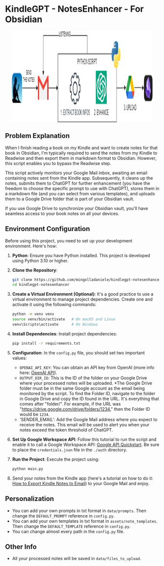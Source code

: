 # KindleGPT - NotesEnhancer - For Obsidian
<p align="center">
  <img width="460" height="300" src="./assets/flow.png">
</p>

## Problem Explanation

When I finish reading a book on my Kindle and want to create notes for that book in Obsidian, I'm typically required to send the notes from my Kindle to Readwise and then export them in markdown format to Obsidian. However, this script enables you to bypass the Readwise step.

This script actively monitors your Google Mail inbox, awaiting an email containing notes sent from the Kindle app. Subsequently, it cleans up the notes, submits them to ChatGPT for further enhancement (you have the freedom to choose the specific prompt to use with ChatGPT), stores them in a markdown file (and you can select from various templates), and uploads them to a Google Drive folder that is part of your Obsidian vault.

If you use Google Drive to synchronize your Obsidian vault, you'll have seamless access to your book notes on all your devices.

## Environment Configuration

Before using this project, you need to set up your development environment. Here's how:

1. **Python**: Ensure you have Python installed. This project is developed using Python 3.10 or higher.

2. **Clone the Repository**:

    ```bash
    git clone https://github.com/mingolladaniele/kindlegpt-notesenhancer.git
    cd kindlegpt-notesenhancer
    ```

3. **Create a Virtual Environment (Optional)**: It's a good practice to use a virtual environment to manage project dependencies. Create one and activate it using the following commands:

    ```bash
    python -m venv venv
    source venv/bin/activate   # On macOS and Linux
    venv\Scripts\activate      # On Windows
    ```

4. **Install Dependencies**: Install project dependencies:

    ```bash
    pip install -r requirements.txt
    ```

5. **Configuration**: In the `config.py` file, you should set two important values:
    - `OPENAI_API_KEY`: You can obtain an API key from OpenAI (more info here: [OpenAI API](https://openai.com/blog/openai-api)).
    - `OUTPUT_DIR_ID`: This is the ID of the folder on your Google Drive where your processed notes will be uploaded. *The Google Drive folder must be in the same Google account as the email being monitored by the script. To find the Folder ID, navigate to the folder in Google Drive and copy the ID found in the URL. It's everything that comes after "folder/". For example, if the URL was "https://drive.google.com/drive/folders/1234," then the Folder ID would be `1234`.
    - 'SENDER_EMAIL': Add the Google Mail address where you expect to receive the notes. This email will be used to alert you when your notes exceed the token threshold of ChatGPT.

6. **Set Up Google Workspace API**: Follow this tutorial to run the script and enable it to call a Google Workspace API: [Google API Quickstart](https://developers.google.com/gmail/api/quickstart/python). Be sure to place the `credentials.json` file in the `./auth` directory.

7. **Run the Project**: Execute the project using:

    ```bash
    python main.py
    ```

8. Send your notes from the Kindle app (here's a tutorial on how to do it: [How to Export Kindle Notes to Email](https://help.goodreads.com/s/article/How-can-I-export-my-Kindle-Notes-and-Highlights-to-my-email#:~:text=Open%20the%20book%20and%20tap,associated%20with%20your%20Amazon%20account)) to your Google Mail and enjoy.

## Personalization
- You can add your own prompts in txt format in `data/prompts`. Then change the `DEFAULT_PROMPT` reference in `config.py`.
- You can add your own templates in txt format in `assets/note_templates`. Then change the `DEFAULT_TEMPLATE` reference in `config.py`.
- You can change almost every path in the `config.py` file.

## Other Info
- All your processed notes will be saved in `data/files_to_upload`.
